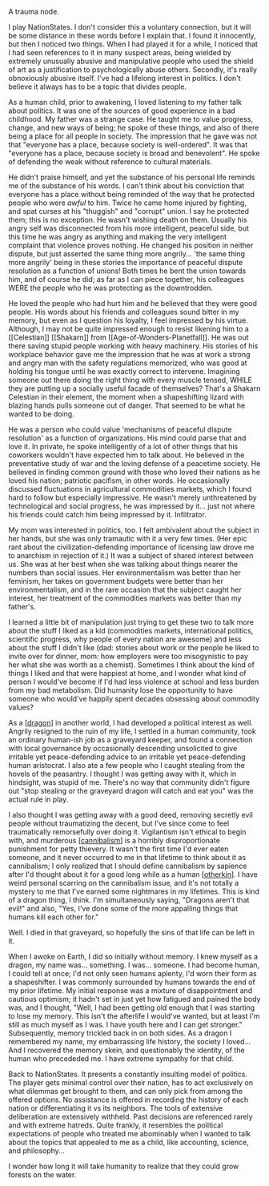 
A trauma node.

I play NationStates.  I don't consider this a voluntary connection, but it will be some distance in these words before I explain that.  I found it innocently, but then I noticed two things.  When I had played it for a while, I noticed that I had seen references to it in many suspect areas, being wielded by extremely unusually abusive and manipulative people who used the shield of art as a justification to psychologically abuse others.  Secondly, it's really obnoxiously abusive itself.  I've had a lifelong interest in politics.  I don't believe it always has to be a topic that divides people.

As a human child, prior to awakening, I loved listening to my father talk about politics.  It was one of the sources of good experience in a bad childhood.  My father was a strange case.  He taught me to value progress, change, and new ways of being; he spoke of these things, and also of there being a place for all people in society.  The impression that he gave was not that "everyone has a place, because society is well-ordered".  It was that "everyone has a place, because society is broad and benevolent".  He spoke of defending the weak without reference to cultural materials.

He didn't praise himself, and yet the substance of his personal life reminds me of the substance of his words.  I can't think about his conviction that everyone has a place without being reminded of the way that he protected people who were *awful* to him.  Twice he came home injured by fighting, and spat curses at his "thuggish" and "corrupt" union.  I say he protected them; this is no exception.  He wasn't wishing death on them.  Usually his angry self was disconnected from his more intelligent, peaceful side, but this time he was angry as anything and making the very intelligent complaint that violence proves nothing.  He changed his position in neither dispute, but just asserted the same thing more angrily... 'the same thing more angrily' being in these stories the importance of peaceful dispute resolution as a function of unions!  Both times he bent the union towards him, and of course he did; as far as I can piece together, his colleagues WERE the people who he was protecting as the downtrodden.

He loved the people who had hurt him and he believed that they were good people.  His words about his friends and colleagues sound bitter in my memory, but even as I question his loyalty, I feel impressed by his virtue.  Although, I may not be quite impressed enough to resist likening him to a [[Celestian]] [[Shakarn]] from 
[[Age-of-Wonders-Planetfall]].  He was out there saving stupid people working with heavy machinery.  His stories of his workplace behavior gave me the impression that he was at work a strong and angry man with the safety regulations memorized, who was good at holding his tongue until he was exactly correct to intervene.  Imagining someone out there doing the right thing with every muscle tensed, WHILE they are putting up a socially useful facade of themselves?  That's a Shakarn Celestian in their element, the moment when a shapeshifting lizard with blazing hands pulls someone out of danger.  That seemed to be what he wanted to be doing.

He was a person who could value 'mechanisms of peaceful dispute resolution' as a function of organizations.  His mind could parse that and love it.  In private, he spoke intelligently of a lot of other things that his coworkers wouldn't have expected him to talk about.  He believed in the preventative study of war and the loving defense of a peacetime society.  He believed in finding common ground with those who loved their nations as he loved his nation; patriotic pacifism, in other words.  He occasionally discussed fluctuations in agricultural commodities markets, which I found hard to follow but especially impressive.  He wasn't merely unthreatened by technological and social progress, he was impressed by it... just not where his friends could catch him being impressed by it.  Infiltrator.

My mom was interested in politics, too.  I felt ambivalent about the subject in her hands, but she was only tramautic with it a very few times.  (Her epic rant about the civilization-defending importance of licensing law drove me to anarchism in rejection of it.)  It was a subject of shared interest between us.  She was at her best when she was talking about things nearer the numbers than social issues.  Her environmentalism was better than her feminism, her takes on government budgets were better than her environmentalism, and in the rare occasion that the subject caught her interest, her treatment of the commodities markets was better than my father's.

I learned a little bit of manipulation just trying to get these two to talk more about the stuff I liked as a kid (commodities markets, international politics, scientific progress, why people of every nation are awesome) and less about the stuff I didn't like (dad: stories about work or the people he liked to invite over for dinner, mom: how employers were too misogynistic to pay her what she was worth as a chemist).  Sometimes I think about the kind of things I liked and that were happiest at home, and I wonder what kind of person I would've become if I'd had less violence at school and less burden from my bad metabolism.  Did humanity lose the opportunity to have someone who would've happily spent decades obsessing about commodity values?

As a [[dragon]] in another world, I had developed a political interest as well.  Angrily resigned to the ruin of my life, I settled in a human community, took an ordinary human-ish job as a graveyard keeper, and found a connection with local governance by occasionally descending unsolicited to give irritable yet peace-defending advice to an irritable yet peace-defending human aristocrat.  I also ate a few people who I caught stealing from the hovels of the peasantry.  I thought I was getting away with it, which in hindsight, was stupid of me.  There's no way that community didn't figure out "stop stealing or the graveyard dragon will catch and eat you" was the actual rule in play.

I also thought I was getting away with a good deed, removing secretly evil people without traumatizing the decent, but I've since come to feel traumatically remorsefully over doing it.  Vigilantism isn't ethical to begin with, and murderous [[cannibalism]] is a horribly disproportionate punishment for petty thievery.  It wasn't the first time I'd ever eaten someone, and it never occurred to me in that lifetime to think about it as cannibalism; I only realized that I should define cannibalism by sapience after I'd thought about it for a good long while as a human [[otherkin]].  I have weird personal scarring on the cannibalism issue, and it's not totally a mystery to me that I've earned some nightmares in my lifetimes.  This is kind of a dragon thing, I think.  I'm simultaneously saying, "Dragons aren't that evil!" and also, "Yes, I've done some of the more appalling things that humans kill each other for."

Well.  I died in that graveyard, so hopefully the sins of that life can be left in it.

When I awoke on Earth, I did so initially without memory.  I knew myself as a dragon, my name was... something.  I was... someone.  I had become human, I could tell at once; I'd not only seen humans aplenty, I'd worn their form as a shapeshifter.  I was commonly surrounded by humans towards the end of my prior lifetime.  My initial response was a mixture of disappointment and cautious optimism; it hadn't set in just yet how fatigued and pained the body was, and I thought, "Well, I had been getting old enough that I was starting to lose my memory.  This isn't the afterlife I would've wanted, but at least I'm still as much myself as I was.  I have youth here and I can get stronger."  Subsequently, memory trickled back in on both sides.  As a dragon I remembered my name, my embarrassing life history, the society I loved...  And I recovered the memory skein, and questionably the identity, of the human who precededed me.  I have extreme sympathy for that child.

Back to NationStates.  It presents a constantly insulting model of politics.  The player gets minimal control over their nation, has to act exclusively on what dilemmas get brought to them, and can only pick from among the offered options.  No assistance is offered in recording the history of each nation or differentiating it vs its neighbors.  The tools of extensive deliberation are extensively withheld.  Past decisions are referenced rarely and with extreme hatreds.  Quite frankly, it resembles the political expectations of people who treated me abominably when I wanted to talk about the topics that appealed to me as a child, like accounting, science, and philosophy...

I wonder how long it will take humanity to realize that they could grow forests on the water.

[//begin]: # "Autogenerated link references for markdown compatibility"
[dragon]: dragon "Dragon"
[cannibalism]: cannibalism "Cannibalism"
[otherkin]: otherkin "Otherkin"
[//end]: # "Autogenerated link references"